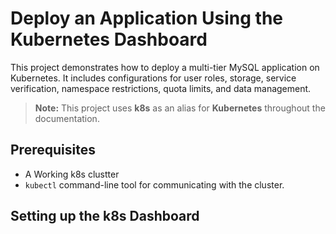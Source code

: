 # Deploy an Application Using the Kubernetes Dashboard
This project demonstrates how to deploy a multi-tier MySQL application on Kubernetes. It includes configurations for user roles, storage, service verification, namespace restrictions, quota limits, and data management.

> **Note:** This project uses **k8s** as an alias for **Kubernetes** throughout the documentation.

## Prerequisites
- A Working k8s clustter
- `kubectl` command-line tool for communicating with the cluster.

## Setting up the k8s Dashboard
